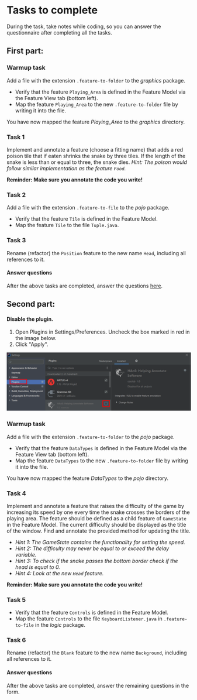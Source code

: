 # Tasks to complete

During the task, take notes while coding, so you can answer the questionnaire after completing all the tasks.

## First part:

### Warmup task

Add a file with the extension `.feature-to-folder` to the *graphics* package.
* Verify that the feature `Playing_Area` is defined in the Feature Model via the Feature View tab (bottom left).
* Map the feature `Playing_Area` to the new `.feature-to-folder` file by writing it into the file.

You have now mapped the feature *Playing_Area* to the *graphics* directory.

### Task 1

Implement and annotate a feature (choose a fitting name) that adds a red poison tile that if eaten shrinks the snake
by three tiles. If the length of the snake is less than or equal to three, the snake dies. *Hint: The poison would 
follow similar implementation as the feature `Food`.*

**Reminder: Make sure you annotate the code you write!**

### Task 2

Add a file with the extension `.feature-to-file` to the *pojo* package.
* Verify that the feature `Tile` is defined in the Feature Model.
* Map the feature `Tile` to the file `Tuple.java`.

### Task 3

Rename (refactor) the `Position` feature to the new name `Head`, including all references to it.

#### Answer questions

After the above tasks are completed, answer the questions [here](https://forms.gle/8y21gd9cqySGfk2z5).

## Second part:

#### Disable the plugin.
1. Open Plugins in Settings/Preferences. Uncheck the box marked in red in the image below.
2. Click "Apply".

![](enable.png)

### Warmup task

Add a file with the extension `.feature-to-folder` to the *pojo* package.
* Verify that the feature `DataTypes` is defined in the Feature Model via the Feature View tab (bottom left).
* Map the feature `DataTypes` to the new `.feature-to-folder` file by writing it into the file.

You have now mapped the feature *DataTypes* to the *pojo* directory.

### Task 4

Implement and annotate a feature that raises the difficulty of the game by increasing its speed by one every time the
snake crosses the borders of the playing area. The feature should be defined as a child feature of `GameState` in the
Feature Model. The current difficulty should be displayed as the title of the window. Find and annotate the provided 
method for updating the title.
* *Hint 1: The GameState contains the functionality for setting the speed.*
* *Hint 2: The difficulty may never be equal to or exceed the delay variable.*
* *Hint 3: To check if the snake passes the bottom border check if the head is equal to 0.*
* *Hint 4: Look at the new `Head` feature.*

**Reminder: Make sure you annotate the code you write!**

### Task 5

* Verify that the feature `Controls` is defined in the Feature Model.
* Map the feature `Controls` to the file `KeyboardListener.java` in `.feature-to-file` in the *logic* package.

### Task 6

Rename (refactor) the `Blank` feature to the new name `Background`, including all references to it.

#### Answer questions

After the above tasks are completed, answer the remaining questions in the form.